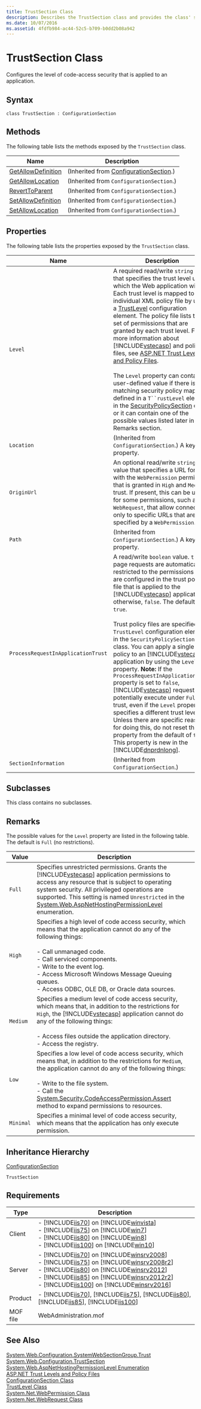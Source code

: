 ```yaml
---
title: TrustSection Class
description: Describes the TrustSection class and provides the class' syntax, methods, properties, remarks, inheritance hierarchy, and requirements.
ms.date: 10/07/2016
ms.assetid: 4fdfb984-ac44-52c5-b709-b0dd2b08a942
---
```

# TrustSection Class
Configures the level of code-access security that is applied to an application.  
  
## Syntax  
  
```vbs  
class TrustSection : ConfigurationSection  
```  
  
## Methods  
 The following table lists the methods exposed by the `TrustSection` class.  
  
|Name|Description|  
|----------|-----------------|  
|[GetAllowDefinition](../wmi-provider/configurationsection-getallowdefinition-method.md)|(Inherited from [ConfigurationSection](../wmi-provider/configurationsection-class.md).)|  
|[GetAllowLocation](../wmi-provider/configurationsection-getallowlocation-method.md)|(Inherited from `ConfigurationSection`.)|  
|[RevertToParent](../wmi-provider/configurationsection-reverttoparent-method.md)|(Inherited from `ConfigurationSection`.)|  
|[SetAllowDefinition](../wmi-provider/configurationsection-setallowdefinition-method.md)|(Inherited from `ConfigurationSection`.)|  
|[SetAllowLocation](../wmi-provider/configurationsection-setallowlocation-method.md)|(Inherited from `ConfigurationSection`.)|  
  
## Properties  
 The following table lists the properties exposed by the `TrustSection` class.  
  
|Name|Description|  
|----------|-----------------|  
|`Level`|A required read/write `string` value that specifies the trust level under which the Web application will run. Each trust level is mapped to an individual XML policy file by using a [TrustLevel](../wmi-provider/trustlevel-class.md) configuration element. The policy file lists the set of permissions that are granted by each trust level. For more information about [!INCLUDE[vstecasp](../wmi-provider/includes/vstecasp-md.md)] and policy files, see [ASP.NET Trust Levels and Policy Files](https://go.microsoft.com/fwlink/?LinkId=69328).<br /><br /> The `Level` property can contain a user-defined value if there is a matching security policy mapping defined in a `T``rustLevel` element in the [SecurityPolicySection](../wmi-provider/securitypolicysection-class.md) class, or it can contain one of the possible values listed later in the Remarks section.|  
|`Location`|(Inherited from `ConfigurationSection`.) A key property.|  
|`OriginUrl`|An optional read/write `string` value that specifies a URL for use with the `WebPermission` permission that is granted in `High` and `Medium` trust. If present, this can be used for some permissions, such as `WebRequest`, that allow connectivity only to specific URLs that are specified by a `WebPermission`.|  
|`Path`|(Inherited from `ConfigurationSection`.) A key property.|  
|`ProcessRequestInApplicationTrust`|A read/write `boolean` value. `true` if page requests are automatically restricted to the permissions that are configured in the trust policy file that is applied to the [!INCLUDE[vstecasp](../wmi-provider/includes/vstecasp-md.md)] application; otherwise, `false`. The default is `true`.<br /><br /> Trust policy files are specified in `TrustLevel` configuration elements in the `SecurityPolicySection` class. You can apply a single trust policy to an [!INCLUDE[vstecasp](../wmi-provider/includes/vstecasp-md.md)] application by using the `Level` property. **Note:**  If the `ProcessRequestInApplicationTrust` property is set to `false`, [!INCLUDE[vstecasp](../wmi-provider/includes/vstecasp-md.md)] requests can potentially execute under `Full` trust, even if the `Level` property specifies a different trust level. Unless there are specific reasons for doing this, do not reset this property from the default of `true`. This property is new in the [!INCLUDE[dnprdnlong](../wmi-provider/includes/dnprdnlong-md.md)].|  
|`SectionInformation`|(Inherited from `ConfigurationSection`.)|  
  
## Subclasses  
 This class contains no subclasses.  
  
## Remarks  
 The possible values for the `Level` property are listed in the following table. The default is `Full` (no restrictions).  
  
|Value|Description|  
|-----------|-----------------|  
|`Full`|Specifies unrestricted permissions. Grants the [!INCLUDE[vstecasp](../wmi-provider/includes/vstecasp-md.md)] application permissions to access any resource that is subject to operating system security. All privileged operations are supported. This setting is named `Unrestricted` in the [System.Web.AspNetHostingPermissionLevel](https://go.microsoft.com/fwlink/?LinkId=69330) enumeration.|  
|`High`|Specifies a high level of code access security, which means that the application cannot do any of the following things:<br /><br /> -   Call unmanaged code.<br />-   Call serviced components.<br />-   Write to the event log.<br />-   Access Microsoft Windows Message Queuing queues.<br />-   Access ODBC, OLE DB, or Oracle data sources.|  
|`Medium`|Specifies a medium level of code access security, which means that, in addition to the restrictions for `High`, the [!INCLUDE[vstecasp](../wmi-provider/includes/vstecasp-md.md)] application cannot do any of the following things:<br /><br /> -   Access files outside the application directory.<br />-   Access the registry.|  
|`Low`|Specifies a low level of code access security, which means that, in addition to the restrictions for `Medium`, the application cannot do any of the following things:<br /><br /> -   Write to the file system.<br />-   Call the [System.Security.CodeAccessPermission.Assert](https://go.microsoft.com/fwlink/?LinkId=69334) method to expand permissions to resources.|  
|`Minimal`|Specifies a minimal level of code access security, which means that the application has only execute permission.|  
  
## Inheritance Hierarchy  
 [ConfigurationSection](../wmi-provider/configurationsection-class.md)  
  
 `TrustSection`  
  
## Requirements  
  
|Type|Description|  
|----------|-----------------|  
|Client|-   [!INCLUDE[iis70](../wmi-provider/includes/iis70-md.md)] on [!INCLUDE[winvista](../wmi-provider/includes/winvista-md.md)]<br />-   [!INCLUDE[iis75](../wmi-provider/includes/iis75-md.md)] on [!INCLUDE[win7](../wmi-provider/includes/win7-md.md)]<br />-   [!INCLUDE[iis80](../wmi-provider/includes/iis80-md.md)] on [!INCLUDE[win8](../wmi-provider/includes/win8-md.md)]<br />-   [!INCLUDE[iis100](../wmi-provider/includes/iis100-md.md)] on [!INCLUDE[win10](../wmi-provider/includes/win10-md.md)]|  
|Server|-   [!INCLUDE[iis70](../wmi-provider/includes/iis70-md.md)] on [!INCLUDE[winsrv2008](../wmi-provider/includes/winsrv2008-md.md)]<br />-   [!INCLUDE[iis75](../wmi-provider/includes/iis75-md.md)] on [!INCLUDE[winsrv2008r2](../wmi-provider/includes/winsrv2008r2-md.md)]<br />-   [!INCLUDE[iis80](../wmi-provider/includes/iis80-md.md)] on [!INCLUDE[winsrv2012](../wmi-provider/includes/winsrv2012-md.md)]<br />-   [!INCLUDE[iis85](../wmi-provider/includes/iis85-md.md)] on [!INCLUDE[winsrv2012r2](../wmi-provider/includes/winsrv2012r2-md.md)]<br />-   [!INCLUDE[iis100](../wmi-provider/includes/iis100-md.md)] on [!INCLUDE[winsrv2016](../wmi-provider/includes/winsrv2016-md.md)]|  
|Product|-   [!INCLUDE[iis70](../wmi-provider/includes/iis70-md.md)], [!INCLUDE[iis75](../wmi-provider/includes/iis75-md.md)], [!INCLUDE[iis80](../wmi-provider/includes/iis80-md.md)], [!INCLUDE[iis85](../wmi-provider/includes/iis85-md.md)], [!INCLUDE[iis100](../wmi-provider/includes/iis100-md.md)]|  
|MOF file|WebAdministration.mof|  
  
## See Also  
 [System.Web.Configuration.SystemWebSectionGroup.Trust](/dotnet/api/system.web.configuration.systemwebsectiongroup.trust)  
 [System.Web.Configuration.TrustSection](/dotnet/api/system.web.configuration.trustsection)
 [System.Web.AspNetHostingPermissionLevel Enumeration](https://go.microsoft.com/fwlink/?LinkId=69330)   
 [ASP.NET Trust Levels and Policy Files](https://go.microsoft.com/fwlink/?LinkId=69328)   
 [ConfigurationSection Class](../wmi-provider/configurationsection-class.md)   
 [TrustLevel Class](../wmi-provider/trustlevel-class.md)   
 [System.Net.WebPermission Class](https://go.microsoft.com/fwlink/?LinkId=69331)   
 [System.Net.WebRequest Class](https://go.microsoft.com/fwlink/?LinkId=69332)
